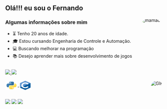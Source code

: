 ## Olá!!! eu sou o Fernando

<img align="right" alt="mamaco" height="150" style="border-radius:50px;" src="https://i.makeagif.com/media/3-24-2016/JrSj8G.gif">

### Algumas informações sobre mim
- ⏳ Tenho 20 anos de idade.
- 🎓 Estou cursando Engenharia de Controle e Automação.
- 💻 Buscando melhorar na programação
- 📚 Desejo aprender mais sobre desenvolvimento de jogos

##

<div align="left">
  <a href="https://github.com/FernandoLaguzza">
  <img width="50%" height="auto" src="https://github-readme-stats.vercel.app/api?username=FernandoLaguzza&show_icons=true&theme=tokyonight&include_all_commits=true&count_private=true"/>
  <img width="50%" height="auto" src="https://github-readme-stats.vercel.app/api/top-langs/?username=FernandoLaguzza&layout=compact&langs_count=7&theme=tokyonight"/>
</div>

<div style="display: inline_block"><br>
  <img align="center" alt="python" height="30" width="40" src="https://raw.githubusercontent.com/devicons/devicon/master/icons/python/python-original.svg">
  <img align="center" alt="C" height="30" width="40" src="https://raw.githubusercontent.com/devicons/devicon/master/icons/c/c-original.svg" />
  <img align="right" alt="GIF" height="150" style="border-radius:50px;" src="https://media.discordapp.net/attachments/1034249545854496911/1072355187857051699/tumblr_1ba399b279511a12e92b2d01d32473f8_03634a3a_540.gif?width=472&height=473">
</div>

##

<div> 
 	<a href="https://www.twitch.tv/lgzz1701" target="_blank"><img src="https://img.shields.io/badge/Twitch-9146FF?style=for-the-badge&logo=twitch&logoColor=white" target="_blank"></a>
  <a href = "mailto:laguzzafernando@gmail.com"><img src="https://img.shields.io/badge/-Gmail-%23333?style=for-the-badge&logo=gmail&logoColor=white" target="_blank"></a>
  <a href="https://https://www.linkedin.com/in/fernando-laguzza-122275230/" target="_blank"><img src="https://img.shields.io/badge/-LinkedIn-%230077B5?style=for-the-badge&logo=linkedin&logoColor=white" target="_blank"></a> 
  
</div>

##




